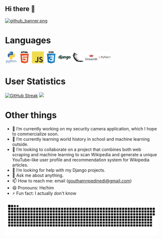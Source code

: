 ## Hi there 👋 ##
[![github_banner.png](https://github.com/GouthamOfTheNP/GouthamOfTheNP/blob/48015e1ce47423eb75692b9a714a7a759c3a02d8/banner.png)](https://fesls.square.site/)

# Languages
<img src="https://github.com/devicons/devicon/blob/master/icons/python/python-original-wordmark.svg" width=40 height=40> <img src="https://github.com/devicons/devicon/blob/master/icons/html5/html5-original-wordmark.svg" width=40 height=40> <img src="https://github.com/devicons/devicon/blob/master/icons/javascript/javascript-original.svg" width=40 height=40> <img src="https://github.com/devicons/devicon/blob/master/icons/css3/css3-original-wordmark.svg" width=40 height=40> <img src="https://github.com/devicons/devicon/blob/master/icons/django/django-plain-wordmark.svg" width=40 height=40> <img src="https://github.com/devicons/devicon/blob/master/icons/flask/flask-original.svg" width=40 height=40> <img src="https://github.com/devicons/devicon/blob/master/icons/streamlit/streamlit-original-wordmark.svg" width=40 height=40> <img src="https://github.com/devicons/devicon/blob/master/icons/pytorch/pytorch-original-wordmark.svg" width=40 height=40>

# User Statistics

<a href="https://git.io/streak-stats"><img src="https://github-readme-streak-stats.herokuapp.com?user=GouthamOfTheNP&theme=transparent&mode=weekly&card_width=400" alt="GitHub Streak" /></a> <img src="https://github-readme-stats.vercel.app/api?username=gouthamofthenp&show_icons=true&count_private=true">

# Other things
- 🔭 I’m currently working on my security camera application, which I hope to commercialize soon.
- 🌱 I’m currently learning world history in school and machine learning outside.
- 👯 I’m looking to collaborate on a project that combines both web scraping and machine learning to scan Wikipedia and generate a unique YouTube-like user profile and recommendation system for Wikipedia articles.
- 🤔 I’m looking for help with my Django projects.
- 💬 Ask me about anything.
- 📫 How to reach me: email (gouthamnpedinedi@gmail.com)
- 😄 Pronouns: He/him
- ⚡ Fun fact: I actually don't know

<picture>
  <source media="(prefers-color-scheme: dark)" srcset="./dist/github-snake-dark.svg" />
  <source media="(prefers-color-scheme: light)" srcset="./dist/github-snake.svg" />
  <img alt="github-snake" src="./dist/github-snake.svg" />
</picture>
